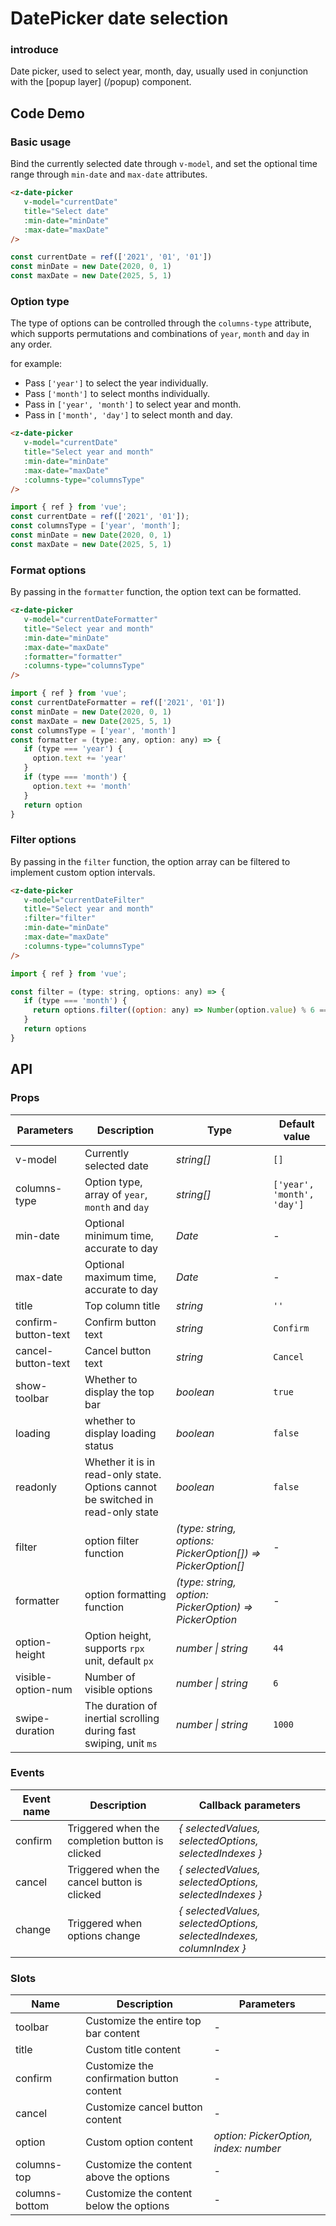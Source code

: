 # DatePicker date selection

### introduce

Date picker, used to select year, month, day, usually used in conjunction with the [popup layer] (/popup) component.

## Code Demo

### Basic usage

Bind the currently selected date through `v-model`, and set the optional time range through `min-date` and `max-date` attributes.

```html
<z-date-picker
   v-model="currentDate"
   title="Select date"
   :min-date="minDate"
   :max-date="maxDate"
/>
```

```js
const currentDate = ref(['2021', '01', '01'])
const minDate = new Date(2020, 0, 1)
const maxDate = new Date(2025, 5, 1)
```

### Option type

The type of options can be controlled through the `columns-type` attribute, which supports permutations and combinations of `year`, `month` and `day` in any order.

for example:

- Pass `['year']` to select the year individually.
- Pass `['month']` to select months individually.
- Pass in `['year', 'month']` to select year and month.
- Pass in `['month', 'day']` to select month and day.

```html
<z-date-picker
   v-model="currentDate"
   title="Select year and month"
   :min-date="minDate"
   :max-date="maxDate"
   :columns-type="columnsType"
/>
```

```js
import { ref } from 'vue';
const currentDate = ref(['2021', '01']);
const columnsType = ['year', 'month'];
const minDate = new Date(2020, 0, 1)
const maxDate = new Date(2025, 5, 1)
```

### Format options

By passing in the `formatter` function, the option text can be formatted.

```html
<z-date-picker
   v-model="currentDateFormatter"
   title="Select year and month"
   :min-date="minDate"
   :max-date="maxDate"
   :formatter="formatter"
   :columns-type="columnsType"
/>
```

```js
import { ref } from 'vue';
const currentDateFormatter = ref(['2021', '01'])
const minDate = new Date(2020, 0, 1)
const maxDate = new Date(2025, 5, 1)
const columnsType = ['year', 'month']
const formatter = (type: any, option: any) => {
   if (type === 'year') {
     option.text += 'year'
   }
   if (type === 'month') {
     option.text += 'month'
   }
   return option
}
```

### Filter options

By passing in the `filter` function, the option array can be filtered to implement custom option intervals.

```html
<z-date-picker
   v-model="currentDateFilter"
   title="Select year and month"
   :filter="filter"
   :min-date="minDate"
   :max-date="maxDate"
   :columns-type="columnsType"
/>
```

```js
import { ref } from 'vue';

const filter = (type: string, options: any) => {
   if (type === 'month') {
     return options.filter((option: any) => Number(option.value) % 6 === 0)
   }
   return options
}
```

## API

### Props

| Parameters | Description | Type | Default value |
| --- | --- | --- | --- |
| v-model | Currently selected date | _string[]_ | `[]` |
| columns-type | Option type, array of `year`, `month` and `day` | _string[]_ | `['year', 'month', 'day']` |
| min-date | Optional minimum time, accurate to day | _Date_ | - |
| max-date | Optional maximum time, accurate to day | _Date_ | - |
| title | Top column title | _string_ | `''` |
| confirm-button-text | Confirm button text | _string_ | `Confirm` |
| cancel-button-text | Cancel button text | _string_ | `Cancel` |
| show-toolbar | Whether to display the top bar | _boolean_ | `true` |
| loading | whether to display loading status | _boolean_ | `false` |
| readonly | Whether it is in read-only state. Options cannot be switched in read-only state | _boolean_ | `false` |
| filter | option filter function | _(type: string, options: PickerOption[]) => PickerOption[]_ | - |
| formatter | option formatting function | _(type: string, option: PickerOption) => PickerOption_ | - |
| option-height | Option height, supports `rpx` unit, default `px` | _number \| string_ | `44` |
| visible-option-num | Number of visible options | _number \| string_ | `6` |
| swipe-duration | The duration of inertial scrolling during fast swiping, unit `ms` | _number \| string_ | `1000` |

### Events

| Event name | Description | Callback parameters |
| --- | --- | --- |
| confirm | Triggered when the completion button is clicked | _{ selectedValues, selectedOptions, selectedIndexes }_ |
| cancel | Triggered when the cancel button is clicked | _{ selectedValues, selectedOptions, selectedIndexes }_ |
| change | Triggered when options change | _{ selectedValues, selectedOptions, selectedIndexes, columnIndex }_ |

### Slots

| Name | Description | Parameters |
| --- | --- | --- |
| toolbar | Customize the entire top bar content | - |
| title | Custom title content | - |
| confirm | Customize the confirmation button content | - |
| cancel | Customize cancel button content | - |
| option | Custom option content | _option: PickerOption, index: number_ |
| columns-top | Customize the content above the options | - |
| columns-bottom | Customize the content below the options | - |